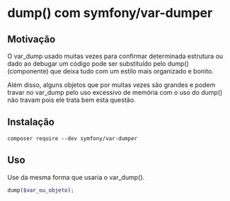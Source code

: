 # dump() com symfony/var-dumper

## Motivação

O var_dump usado muitas vezes para confirmar determinada
estrutura ou dado ao debugar um código pode
ser substituído pelo dump() (componente) que 
deixa tudo com um estilo mais organizado e bonito.

Além disso, alguns objetos que por muitas vezes
são grandes e podem travar no var_dump pelo uso excessivo
de memória com o uso do dump() não travam
pois ele trata bem esta questão.

## Instalação

```
composer require --dev symfony/var-dumper
```

## Uso

Use da mesma forma que usaria o var_dump().

```php
dump($var_ou_objeto);
```